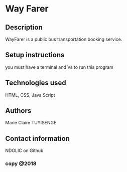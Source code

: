 # Way Farer 
## Description
WayFarer is a public bus transportation booking service.
##  Setup instructions
you must have a terminal and Vs to run this program

##  Technologies used
HTML, CSS, Java Script

##  Authors
Marie Claire TUYISENGE

##  Contact information
NDOLIC on Github
### copy @2018